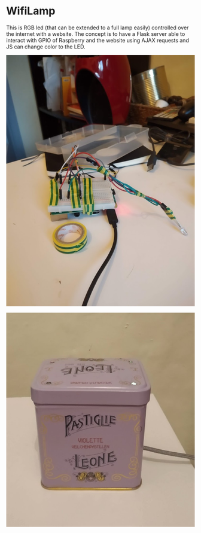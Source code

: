 # WifiLamp
This is RGB led (that can be extended to a full lamp easily) controlled over the internet with a website.
The concept is to have a Flask server able to interact with GPIO of Raspberry and the website using AJAX requests and JS can change color to the LED.

![Raspberry, LED and wiring](images/rasp.jpg)

![Full lamp inside a simple metal box](images/lamp.jpg)
